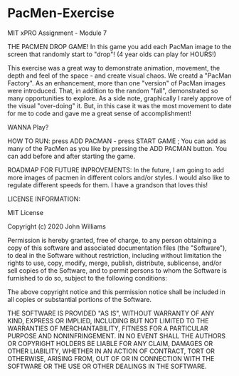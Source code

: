 # PacMen-Exercise
MIT xPRO Assignment - Module 7

THE PACMEN DROP GAME!
In this game you add each PacMan image to the screen that randomly start to "drop"! (4 year olds can play for HOURS!)

This exercise was a great way to demonstrate animation, movement, the depth and feel of the space - and create visual chaos. We creatd a "PacMan Factory". As an enhancement, more than one "version" of PacMan images were introduced. That, in addition to the random "fall", demonstrated so many opportunities to explore. As a side note, graphically I rarely approve of the visual "over-doing" it. But, in this case it was the most movement to date for me to code and gave me a great sense of accomplishment!

WANNA Play?

HOW TO RUN: press ADD PACMAN - press START GAME ; You can add as many of the PacMen as you like by pressing the ADD PACMAN button. You can add before and after starting the game.

ROADMAP FOR FUTURE INPROVEMENTS: In the future, I am going to add more images of pacmen in different colors and/or styles. I would also like to regulate different speeds for them. I have a grandson that loves this!

LICENSE INFORMATION:

MIT License

Copyright (c) 2020 John Williams

Permission is hereby granted, free of charge, to any person obtaining a copy of this software and associated documentation files (the "Software"), to deal in the Software without restriction, including without limitation the rights to use, copy, modify, merge, publish, distribute, sublicense, and/or sell copies of the Software, and to permit persons to whom the Software is furnished to do so, subject to the following conditions:

The above copyright notice and this permission notice shall be included in all copies or substantial portions of the Software.

THE SOFTWARE IS PROVIDED "AS IS", WITHOUT WARRANTY OF ANY KIND, EXPRESS OR IMPLIED, INCLUDING BUT NOT LIMITED TO THE WARRANTIES OF MERCHANTABILITY, FITNESS FOR A PARTICULAR PURPOSE AND NONINFRINGEMENT. IN NO EVENT SHALL THE AUTHORS OR COPYRIGHT HOLDERS BE LIABLE FOR ANY CLAIM, DAMAGES OR OTHER LIABILITY, WHETHER IN AN ACTION OF CONTRACT, TORT OR OTHERWISE, ARISING FROM, OUT OF OR IN CONNECTION WITH THE SOFTWARE OR THE USE OR OTHER DEALINGS IN THE SOFTWARE.

